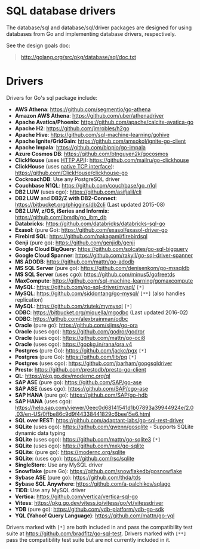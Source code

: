 # SQL database drivers

The database/sql and database/sql/driver packages are designed for using databases from Go and implementing database drivers, respectively.

See the design goals doc:

> http://golang.org/src/pkg/database/sql/doc.txt

# Drivers

Drivers for Go's sql package include:

  * **AWS Athena**: https://github.com/segmentio/go-athena
  * **Amazon AWS Athena**: https://github.com/uber/athenadriver
  * **Apache Avatica/Phoenix**: https://github.com/apache/calcite-avatica-go
  * **Apache H2**: https://github.com/jmrobles/h2go
  * **Apache Hive**: https://github.com/sql-machine-learning/gohive
  * **Apache Ignite/GridGain**: https://github.com/amsokol/ignite-go-client
  * **Apache Impala**: https://github.com/bippio/go-impala
  * **Azure Cosmos DB**: https://github.com/btnguyen2k/gocosmos
  * **ClickHouse** (uses [HTTP API](https://clickhouse.tech/docs/en/interfaces/http/)): https://github.com/mailru/go-clickhouse
  * **ClickHouse** (uses [native TCP interface](https://clickhouse.tech/docs/en/interfaces/tcp/)): https://github.com/ClickHouse/clickhouse-go
  * **CockroachDB**: Use any PostgreSQL driver
  * **Couchbase N1QL**: https://github.com/couchbase/go_n1ql
  * **DB2 LUW** (uses cgo): https://github.com/asifjalil/cli
  * **DB2 LUW** and **DB2/Z with DB2-Connect**: https://bitbucket.org/phiggins/db2cli (Last updated 2015-08)
  * **DB2 LUW, z/OS, iSeries and Informix**: https://github.com/ibmdb/go_ibm_db
  * **Databricks**: https://github.com/databricks/databricks-sql-go
  * **Exasol**: (pure Go): https://github.com/exasol/exasol-driver-go
  * **Firebird SQL**: https://github.com/nakagami/firebirdsql
  * **Genji** (pure go): https://github.com/genjidb/genji
  * **Google Cloud BigQuery**: https://github.com/solcates/go-sql-bigquery
  * **Google Cloud Spanner**: https://github.com/rakyll/go-sql-driver-spanner
  * **MS ADODB**: https://github.com/mattn/go-adodb
  * **MS SQL Server** (pure go): https://github.com/denisenkom/go-mssqldb
  * **MS SQL Server** (uses cgo): https://github.com/minus5/gofreetds
  * **MaxCompute**: https://github.com/sql-machine-learning/gomaxcompute
  * **MySQL**: https://github.com/go-sql-driver/mysql/ ` [*] `
  * **MySQL**: https://github.com/siddontang/go-mysql/ ` [**] ` (also handles replication)
  * **MySQL**: https://github.com/ziutek/mymysql ` [*] `
  * **ODBC**: https://bitbucket.org/miquella/mgodbc (Last updated 2016-02)
  * **ODBC**: https://github.com/alexbrainman/odbc
  * **Oracle** (pure go): https://github.com/sijms/go-ora
  * **Oracle** (uses cgo): https://github.com/godror/godror
  * **Oracle** (uses cgo): https://github.com/mattn/go-oci8
  * **Oracle** (uses cgo): https://gopkg.in/rana/ora.v4
  * **Postgres** (pure Go): https://github.com/jackc/pgx ` [*] `
  * **Postgres** (pure Go): https://github.com/lib/pq ` [*] `
  * **Postgres** (uses cgo): https://github.com/jbarham/gopgsqldriver
  * **Presto**: https://github.com/prestodb/presto-go-client
  * **QL**: https://pkg.go.dev/modernc.org/ql
  * **SAP ASE** (pure go): https://github.com/SAP/go-ase
  * **SAP ASE** (uses cgo): https://github.com/SAP/cgo-ase
  * **SAP HANA** (pure go): https://github.com/SAP/go-hdb
  * **SAP HANA** (uses cgo): https://help.sap.com/viewer/0eec0d68141541d1b07893a39944924e/2.0.03/en-US/0ffbe86c9d9f44338441829c6bee15e6.html
  * **SQL over REST**: https://github.com/adaptant-labs/go-sql-rest-driver
  * **SQLite** (uses cgo): https://github.com/gwenn/gosqlite - Supports SQLite dynamic data typing
  * **SQLite** (uses cgo): https://github.com/mattn/go-sqlite3 ` [*] `
  * **SQLite** (uses cgo): https://github.com/mxk/go-sqlite
  * **SQLite**: (pure go): https://modernc.org/sqlite
  * **SQLite**: (uses cgo): https://github.com/rsc/sqlite
  * **SingleStore**: Use any MySQL driver
  * **Snowflake** (pure Go): https://github.com/snowflakedb/gosnowflake
  * **Sybase ASE** (pure go): https://github.com/thda/tds
  * **Sybase SQL Anywhere**: https://github.com/a-palchikov/sqlago
  * **TiDB**: Use any MySQL driver
  * **Vertica**: https://github.com/vertica/vertica-sql-go
  * **Vitess**: https://pkg.go.dev/vitess.io/vitess/go/vt/vitessdriver
  * **YDB** (pure go): https://github.com/ydb-platform/ydb-go-sdk
  * **YQL (Yahoo! Query Language)**: https://github.com/mattn/go-yql

Drivers marked with ` [*] ` are both included in and pass the compatibility test suite at https://github.com/bradfitz/go-sql-test.
Drivers marked with ` [**] ` pass the compatibility test suite but are not currently included in it.
